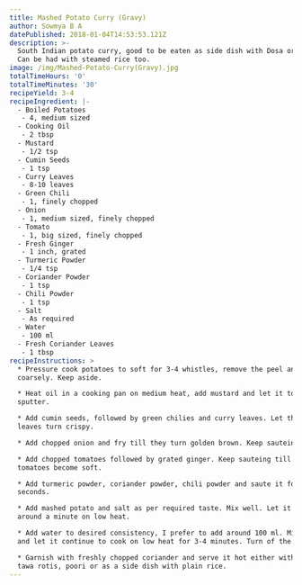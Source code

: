 ```yaml
---
title: Mashed Potato Curry (Gravy)
author: Sowmya B A
datePublished: 2018-01-04T14:53:53.121Z
description: >-
  South Indian potato curry, good to be eaten as side dish with Dosa or Poori.
  Can be had with steamed rice too. 
image: /img/Mashed-Potato-Curry(Gravy).jpg
totalTimeHours: '0'
totalTimeMinutes: '30'
recipeYield: 3-4
recipeIngredient: |-
  - Boiled Potatoes
   - 4, medium sized
  - Cooking Oil
   - 2 tbsp
  - Mustard
   - 1/2 tsp
  - Cumin Seeds
   - 1 tsp
  - Curry Leaves
   - 8-10 leaves
  - Green Chili
   - 1, finely chopped
  - Onion
   - 1, medium sized, finely chopped
  - Tomato
   - 1, big sized, finely chopped
  - Fresh Ginger
   - 1 inch, grated
  - Turmeric Powder
   - 1/4 tsp
  - Coriander Powder
   - 1 tsp
  - Chili Powder
   - 1 tsp
  - Salt
   - As required
  - Water
   - 100 ml
  - Fresh Coriander Leaves
   - 1 tbsp
recipeInstructions: >
  * Pressure cook potatoes to soft for 3-4 whistles, remove the peel and mash it
  coarsely. Keep aside.

  * Heat oil in a cooking pan on medium heat, add mustard and let it to
  sputter. 

  * Add cumin seeds, followed by green chilies and curry leaves. Let the curry
  leaves turn crispy.

  * Add chopped onion and fry till they turn golden brown. Keep sauteing.

  * Add chopped tomatoes followed by grated ginger. Keep sauteing till the
  tomatoes become soft.

  * Add turmeric powder, coriander powder, chili powder and saute it for 30
  seconds.

  * Add mashed potato and salt as per required taste. Mix well. Let it roast for
  around a minute on low heat. 

  * Add water to desired consistency, I prefer to add around 100 ml. Mix well
  and let it continue to cook on low heat for 3-4 minutes. Turn of the heat.

  * Garnish with freshly chopped coriander and serve it hot either with dosa,
  tawa rotis, poori or as a side dish with plain rice.
---
```



